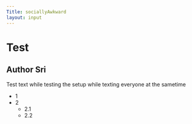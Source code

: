 ```yaml
---
Title: sociallyAwkward 
layout: input
---
```


# Test
## Author Sri

Test text while testing the setup while texting everyone
at the sametime

+ 1
+ 2
  - 2.1
  - 2.2
